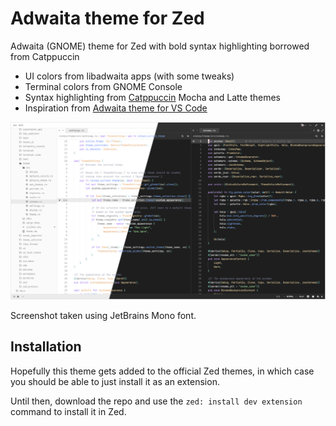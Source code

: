 # Adwaita theme for Zed

Adwaita (GNOME) theme for Zed with bold syntax highlighting borrowed from Catppuccin

- UI colors from libadwaita apps (with some tweaks)
- Terminal colors from GNOME Console
- Syntax highlighting from [Catppuccin](https://github.com/catppuccin/zed) Mocha and Latte themes
- Inspiration from [Adwaita theme for VS Code](https://github.com/piousdeer/vscode-adwaita)

![Screenshot](assets/adwaita-both.svg)

Screenshot taken using JetBrains Mono font.

## Installation

Hopefully this theme gets added to the official Zed themes, in which case you should be able to just install it as an extension.

Until then, download the repo and use the `zed: install dev extension` command to install it in Zed.
